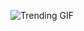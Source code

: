 
<!-- GIF_SECTION -->
![Trending GIF](https://media4.giphy.com/media/v1.Y2lkPThiYjIxNzcydDVwbXV1a2N2dmwyczU0eWw2ZnZubGNzbTk2YXE1YTB5YTR0cmxlcyZlcD12MV9naWZzX3NlYXJjaCZjdD1n/Lny6Rw04nsOOc/giphy.gif)
<!-- END_GIF_SECTION -->
